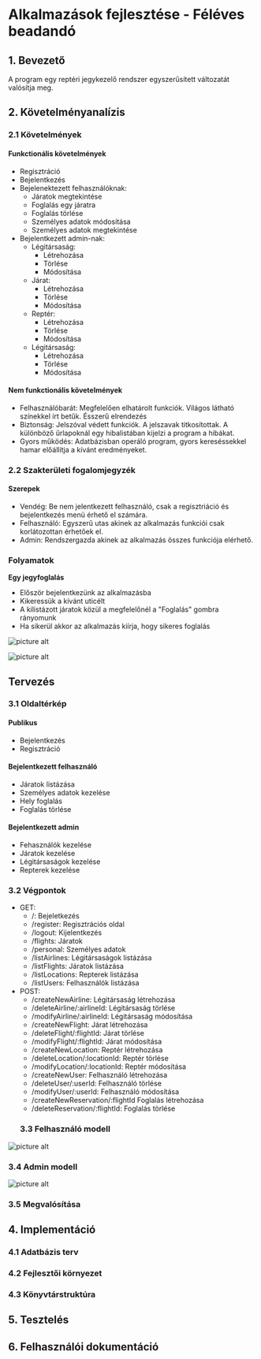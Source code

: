 # Alkalmazások fejlesztése - Féléves beadandó
## 1. Bevezető
A program egy reptéri jegykezelő rendszer egyszerűsített változatát valósítja meg.
## 2. Követelményanalízis
### 2.1 Követelmények
#### Funkctionális követelmények
* Regisztráció
* Bejelentkezés
* Bejelenektezett felhasználóknak:
  * Járatok megtekintése
  * Foglalás egy járatra
  * Foglalás törlése
  * Személyes adatok módosítása
  * Személyes adatok megtekintése
* Bejelentkezett admin-nak:
  * Légitársaság:
     * Létrehozása
      * Törlése
      * Módosítása
   * Járat:
     * Létrehozása
      * Törlése
      * Módosítása
   * Reptér:
     * Létrehozása
      * Törlése
      * Módosítása
   * Légitársaság:
     * Létrehozása
      * Törlése
      * Módosítása
   
#### Nem funkctionális követelmények
* Felhasználóbarát: Megfelelően elhatárolt funkciók. Világos látható színekkel írt betűk. Ésszerű elrendezés
* Biztonság: Jelszóval védett funkciók. A jelszavak titkosítottak. A különböző űrlapoknál egy hibalistában kijelzi a program a hibákat.
* Gyors működés: Adatbázisban operáló program, gyors kereséssekkel hamar előállítja a kívánt eredményeket.

### 2.2 Szakterületi fogalomjegyzék
#### Szerepek
* Vendég: Be nem jelentkezett felhasználó, csak a regisztriáció és bejelentkezés menü érhető el számára.
* Felhasználó: Egyszerű utas akinek az alkalmazás funkciói csak korlátozottan érhetőek el.
* Admin: Rendszergazda akinek az alkalmazás összes funkciója elérhető.
### Folyamatok
**Egy jegyfoglalás**
* Először bejelentkezünk az alkalmazásba
* Kikeressük a kívánt uticélt
* A kilistázott járatok közül a megfelelőnél a "Foglalás" gombra rányomunk
* Ha sikerül akkor az alkalmazás kiírja, hogy sikeres foglalás

 ![picture alt](https://github.com/Angerbrood/airlines-lister/blob/develop/img/Abstract_Flow.jpg "Title is optional")
 
 ![picture alt](https://github.com/Angerbrood/airlines-lister/blob/develop/img/Create_Reservation.jpg "Title is optional")
## Tervezés
### 3.1 Oldaltérkép
#### Publikus
* Bejelentkezés
* Regisztráció
#### Bejelentkezett felhasználó
* Járatok listázása
* Személyes adatok kezelése
* Hely foglalás
* Foglalás törlése
#### Bejelentkezett admin
* Fehasználók kezelése
* Járatok kezelése
* Légitársaságok kezelése
* Repterek kezelése
### 3.2 Végpontok
* GET:
  * /: Bejeletkezés
  * /register: Regisztrációs oldal
  * /logout: Kijelentkezés
  * /flights: Járatok
  * /personal: Személyes adatok
  * /listAirlines: Légitársaságok listázása
  * /listFlights: Járatok listázása
  * /listLocations: Repterek listázása
  * /listUsers: Felhasználók listázása
* POST:  
  * /createNewAirline: Légitársaság létrehozása
  * /deleteAirline/:airlineId: Légitársaság törlése
  * /modifyAirline/:airlineId: Légitársaság módosítása
  * /createNewFlight: Járat létrehozása
  * /deleteFlight/:flightId: Járat törlése
  * /modifyFlight/:flightId: Járat módosítása
  * /createNewLocation: Reptér létrehozása
  * /deleteLocation/:locationId: Reptér törlése
  * /modifyLocation/:locationId: Reptér módosítása
  * /createNewUser: Felhasználó létrehozása
  * /deleteUser/:userId: Felhasználó törlése
  * /modifyUser/:userId: Felhasználó módosítása
  * /createNewReservation/:flightId Foglalás létrehozása
  * /deleteReservation/:flightId: Foglalás törlése
  ### 3.3 Felhasználó modell
 ![picture alt](https://github.com/Angerbrood/airlines-lister/blob/develop/img/User.jpg "Title is optional")
  ### 3.4 Admin modell
 ![picture alt](https://github.com/Angerbrood/airlines-lister/blob/develop/img/Admin.jpg "Title is optional")
  ### 3.5 Megvalósítása
  ## 4. Implementáció
  ### 4.1 Adatbázis terv
  ### 4.2 Fejlesztői környezet
  ### 4.3 Könyvtárstruktúra
  ## 5. Tesztelés
  ## 6. Felhasználói dokumentáció
  
